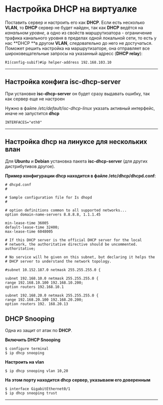 # Настройка DHCP на виртуалке

Поставить сервер и настроить его как **DHCP**.
Если есть несколько **VLAN**, то **DHCP** сервер не будет найден, так как **DHCP** ведётся на *канальном уровне*, а одно из свойств маршрутизатора - ограничение трафика канального уровня в пределах одной локальной сети, то есть у нас **DHCP **в другом **VLAN**, следовательно до него не достучаться.
Поможет решить настройка на маршрутизаторе, она отправляет все широковещательные запросы на указанный адресс (**DHCP relay**):

```R1(config-subif)#ip helper-address 192.168.103.10 
R1(config-subif)#ip helper-address 192.168.103.10 
```
-------
## Настройка конфига isc-dhcp-server

При установке **isc-dhcp-server** он будет сразу выдавать ошибку, так как сервер еще не настроен

Нужно в файле */etc/default/isc-dhcp-linux* указать активный интерфейс, иначе не запустится **dhcp**

```
INTERFACES="eth0"
```
------

## Настройка dhcp на линуксе для нескольких влан

Для **Ubuntu** и **Debian** установка пакета **isc-dhcp-server** (для других дистрибутивов другое). 

**Пример конфигурации dhcp находится в файле /etc/dhcp/dhcpd.conf**:

```
# dhcpd.conf
#

# Sample configuration file for Is dhopd
#

# option definitions common to all supported networks...
option domain-name-servers 8.8.8.8, 1.1.1.45

min-lease-time 36005
default-lease-time 32400;
max-lease-time 6048005

# If this DHCP server is the official DHCP server for the local
# network, the authoritative directive should be uncommented.
authoritative;

# No service will he given on this subnet, but declaring it helps the
# DHCP server to understand the network topology.

#subnet 10.152.187.0 netmask 255.255.255.0 {

subnet 192.168.10.0 netmask 255.255.255.0 {
range 192.168.10.100 192.168.10.200;
option routers 192.168.10.1

subnet 192.168.20.0 netmask 255.255.255.0 {
range 192.168.20.100 192.168.20.200;
option routers 192. 168.20.13

```

## DHCP Snooping

Одна из защит от атак по **DHCP**.

**Включить DHCP Snooping**

```
$ configure terminal
$ ip dhcp snooping
```

**Настроить на vlan**

```
$ ip dhcp snooping vlan 10,20
```

**На этом порту находится dhcp сервер, указываем его доверенным**

```
$ interface GigabitEthernet0/1
$ ip dhcp snooping trust
```

-------------

